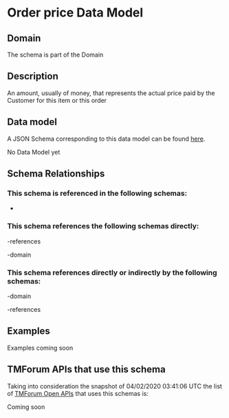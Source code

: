 # Order price Data Model

## Domain

The  schema is part of the  Domain

## Description

An amount, usually of money, that represents the actual price paid by the Customer for this item or this order

## Data model

A JSON Schema corresponding to this data model can be found
[here](https://github.com/tmforum-rand/schemas/blob/candidates/Customer/OrderPrice.schema.json).

No Data Model yet

## Schema Relationships

### This schema is referenced in the following schemas:

-

### This schema references the following schemas directly:

-references

-domain

### This schema references directly or indirectly by the following schemas:

-domain

-references



## Examples

Examples coming soon

## TMForum APIs that use this schema

Taking into consideration the snapshot of 04/02/2020 03:41:06 UTC the list of [TMForum Open APIs](https://www.tmforum.org/open-apis/) that uses this schemas is:

Coming soon